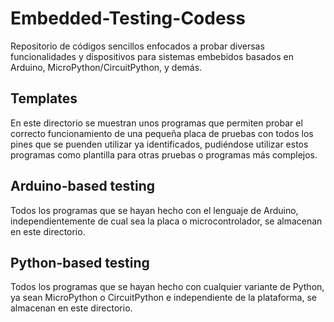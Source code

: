 # Embedded-Testing-Codess
Repositorio de códigos sencillos enfocados a probar diversas funcionalidades y dispositivos para sistemas embebidos basados en Arduino, MicroPython/CircuitPython, y demás.

## Templates
En este directorio se muestran unos programas que permiten probar el correcto funcionamiento de una pequeña placa de pruebas
con todos los pines que se puenden utilizar ya identificados, pudiéndose utilizar estos programas como plantilla para otras pruebas o programas más complejos.

## Arduino-based testing
Todos los programas que se hayan hecho con el lenguaje de Arduino, independientemente de cual sea la placa o microcontrolador, se almacenan en este directorio. 

## Python-based testing
Todos los programas que se hayan hecho con cualquier variante de Python, ya sean MicroPython o CircuitPython e independiente de la plataforma, se almacenan en este directorio.
